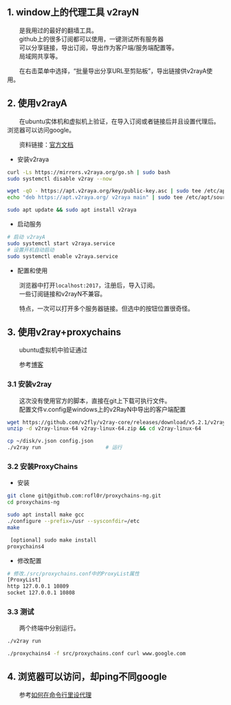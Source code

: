 
## 1. window上的代理工具 v2rayN

&emsp;&emsp;是我用过的最好的翻墙工具。  
&emsp;&emsp;github上的很多订阅都可以使用，一键测试所有服务器  
&emsp;&emsp;可以分享链接，导出订阅，导出作为客户端/服务端配置等。  
&emsp;&emsp;局域网共享等。

&emsp;&emsp;在右击菜单中选择，“批量导出分享URL至剪贴板”，导出链接供v2rayA使用。

## 2. 使用v2rayA

&emsp;&emsp;在ubuntu实体机和虚拟机上验证，在导入订阅或者链接后并且设置代理后。浏览器可以访问google。

&emsp;&emsp;资料链接：[官方文档](https://v2raya.org/docs/prologue/installation/debian/)

+ 安装v2raya

```bash
curl -Ls https://mirrors.v2raya.org/go.sh | sudo bash
sudo systemctl disable v2ray --now

wget -qO - https://apt.v2raya.org/key/public-key.asc | sudo tee /etc/apt/trusted.gpg.d/v2raya.asc
echo "deb https://apt.v2raya.org/ v2raya main" | sudo tee /etc/apt/sources.list.d/v2raya.list

sudo apt update && sudo apt install v2raya
```

+ 启动服务

```bash
# 启动 v2rayA
sudo systemctl start v2raya.service
# 设置开机自动启动
sudo systemctl enable v2raya.service
```

+ 配置和使用

&emsp;&emsp;浏览器中打开```localhost:2017```，注册后，导入订阅。  
&emsp;&emsp;一些订阅链接和v2rayN不兼容。

&emsp;&emsp;特点，一次可以打开多个服务器链接。但选中的按钮位置很奇怪。

## 3. 使用v2ray+proxychains

&emsp;&emsp;ubuntu虚拟机中验证通过

&emsp;&emsp;参考[博客](https://gukaifeng.cn/posts/linux-pei-zhi-v2ray-he-proxychains-shi-xian-ming-ling-xing-dai-li-wu-tu-xing-jie-mian/)


### 3.1 安装v2ray

&emsp;&emsp;这次没有使用官方的脚本，直接在git上下载可执行文件。  
&emsp;&emsp;配置文件v.config是windows上的v2RayN中导出的客户端配置

```bash
wget https://github.com/v2fly/v2ray-core/releases/download/v5.2.1/v2ray-linux-64.zip
unzip -d v2ray-linux-64 v2ray-linux-64.zip && cd v2ray-linux-64

cp ~/disk/v.json config.json
./v2ray run                     # 运行
```

### 3.2 安装ProxyChains

+ 安装

```bash
git clone git@github.com:rofl0r/proxychains-ng.git
cd proxychains-ng

sudo apt install make gcc
./configure --prefix=/usr --sysconfdir=/etc
make

 [optional] sudo make install
proxychains4
```

+ 修改配置

```bash
# 修改./src/proxychains.conf中的ProxyList属性
[ProxyList]
http 127.0.0.1 10809
socket 127.0.0.1 10808
```

### 3.3 测试

&emsp;&emsp;两个终端中分别运行。

```bash
./v2ray run

./proxychains4 -f src/proxychains.conf curl www.google.com
```

## 4. 浏览器可以访问，却ping不同google

&emsp;&emsp;参考[如何在命令行里设代理](https://hackcraker.github.io/2020/03/11/%E5%A6%82%E4%BD%95%E5%9C%A8%E5%91%BD%E4%BB%A4%E8%A1%8C%E9%87%8C%E8%AE%BE%E4%BB%A3%E7%90%86/)